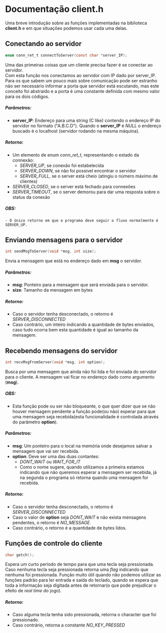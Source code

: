 # Documentação client.h

Uma breve introdução sobre as funções implementadas na biblioteca **client.h** e em que situações podemos usar cada uma delas.

## Conectando ao servidor
```c
enum conn_ret_t connectToServer(const char *server_IP);
```
Uma das primeiras coisas que um cliente precisa fazer é se conectar ao servidor.  
Com esta função nos conectamos ao servidor com IP dado por server_IP. Para os que sabem um pouco mais sobre comunicação pode ser estranho não ser necessário informar a porta que servidor está escutando, mas este conceito foi abstraído e a porta é uma constante definida com mesmo valor para os dois códigos. 

##### **Parâmetros:**
-	**server_IP**:  Endereço para uma string (C like) contendo o endereço IP do servidor no formato ("A.B.C.D"). Quando o **server\_IP** é *NULL* o endereço buscado é o localhost (servidor rodando na mesma máquina).
##### **Retorno:**
-	Um elemento de enum *conn\_ret\_t*, representando o estado da connexão:
	- *SERVER_UP*, se conexão foi estabelecida
	- *SERVER_DOWN*, se não foi possivel encontrar o servidor
	- *SERVER_FULL*, se o server está cheio (atingiu o número máximo de clientes)
  - *SERVER_CLOSED*, se o server está fechado para connexões
  - *SERVER_TIMEOUT*, se o server demorou para dar uma resposta sobre o status da conexão
##### **OBS:** 
	- O único retorno em que o programa deve seguir o fluxo normalmente é SERVER_UP.

## Enviando mensagens para o servidor
```c
int sendMsgToServer(void *msg, int size);
```
Envia a mensagem que está no endereço dado em **msg** o servidor.
##### **Parâmetros:**
-	**msg**: Ponteiro para a mensagem que será enviada para o servidor.
-	**size**:   Tamanho da mensagem em bytes

##### **Retorno:**
- Caso o servidor tenha desconectado, o retorno é *SERVER_DISCONNECTED*
- Caso contrário,	um inteiro indicando a quantidade de bytes enviados, caso tudo ocorra bem esta quantidade é igual ao tamanho da mensagem.

## Recebendo mensagens do servidor
```c
int recvMsgFromServer(void *msg, int option);
```
Busca por uma mensagem que ainda não foi lida e foi enviada do servidor para o cliente. A mensagem vai ficar no endereço dado como argumento (**msg**). 
##### **OBS:** 

- Esta função pode ou ser não bloqueante, o que quer dizer que se não houver mensagem pendente a função pode(ou não) esperar para que uma mensagem seja recebida(esta funcionalidade é controlada através do parâmetro **option**).
##### **Parâmetros:**
-	**msg**: Um ponteiro para o local na memória onde desejamos salvar a mensagem que vai ser recebida.
-	**option**:   Deve ser uma das duas contantes:
	- *DONT\_WAIT* ou *WAIT\_FOR\_IT*
	- Como o nome sugere, quando utilizamos a primeira estamos indicando que não queremos esperar a mensagem ser recebida, já na segunda o programa só retorna quando uma mensagem for recebida.

##### **Retorno:**
- Caso o servidor tenha desconectado, o retorno é *SERVER_DISCONNECTED*
-	Caso o valor de **option** seja *DONT_WAIT* e não exista mensagens pendentes, o retorno é *NO_MESSAGE*.
-	Caso contrário, o retorno é a quantidade de bytes lidos.

## Funções de controle do cliente
```c
char getch();
```
Espera um curto período de tempo para que uma tecla seja pressionada. Caso nenhuma tecla seja pressionada retorna uma *flag* indicando que nenhuma foi pressionada.
Função muito útil quando não podemos utilizar as funções padrão para ler entrada e saída do teclado, quando se espera que toda a informação seja digitada antes de retornar(o que pode prejudicar o efeito de *real time* do jogo).

##### **Retorno:**
-	Caso alguma tecla tenha sido pressionada, retorna o character que foi pressionado.
-	Caso contrário, retorna a constante *NO_KEY_PRESSED*